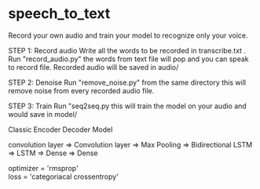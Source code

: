 # speech_to_text
Record your own audio and train your model to recognize only your voice.

STEP 1: Record audio
Write all the words to be recorded in transcribe.txt .
Run "record_audio.py" the words from text file will pop and you can speak to record file.
Recorded audio will be saved in audio/

STEP 2: Denoise
Run "remove_noise.py" from the same directory this will remove noise from every recorded audio file.

STEP 3: Train
Run "seq2seq.py this will train the model on your audio and would save in model/

Classic Encoder Decoder Model

convolution layer =>
Convolution layer => 
Max Pooling => 
Bidirectional LSTM => 
LSTM => 
Dense => 
Dense

optimizer = 'rmsprop'     
loss = 'categoriacal crossentropy'
